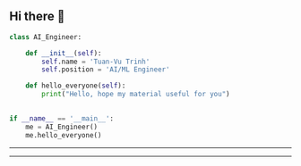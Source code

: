 <h2 align="left"> Hi there 👋</h2>

```python
class AI_Engineer:

    def __init__(self):
        self.name = 'Tuan-Vu Trinh'
        self.position = 'AI/ML Engineer'

    def hello_everyone(self):
        print("Hello, hope my material useful for you")
    

if __name__ == '__main__':
    me = AI_Engineer()
    me.hello_everyone()
```

<hr>
<hr>

